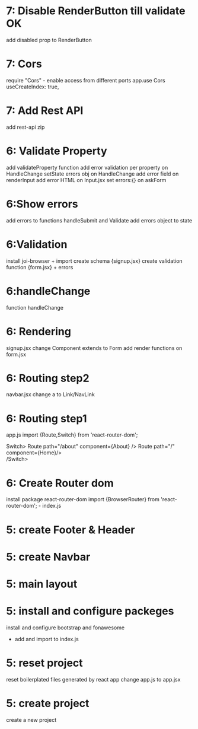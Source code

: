 # 7: Disable RenderButton till validate OK
add disabled prop to RenderButton 

# 7: Cors
require "Cors" - enable access from different ports
app.use Cors
useCreateIndex: true,

# 7: Add Rest API
add rest-api zip

# 6: Validate Property
add validateProperty function
add error validation per property on HandleChange
setState errors obj on HandleChange
add error field on renderInput
add error HTML on Input.jsx
set errors:{} on askForm


# 6:Show errors
add errors to functions handleSubmit and Validate
add errors object to state

# 6:Validation
install joi-browser + import
create schema {signup.jsx}
create validation function {form.jsx} + errors


# 6:handleChange
function handleChange

# 6: Rendering
signup.jsx change Component extends to Form
add render functions on form.jsx

# 6: Routing step2 
navbar.jsx
change a to Link/NavLink


# 6: Routing step1
app.js
import {Route,Switch} from 'react-router-dom';

Switch>
          Route path="/about" component={About} />
          Route path="/" component={Home}/>    
/Switch>

# 6: Create Router dom
install package react-router-dom
import {BrowserRouter} from 'react-router-dom';     - index.js


# 5: create Footer & Header

# 5: create Navbar

# 5: main layout

# 5: install and configure packeges

install and configure bootstrap and fonawesome

- add and import to index.js

# 5: reset project

reset boilerplated files generated by react app
change app.js to app.jsx

# 5: create project

create a new project
